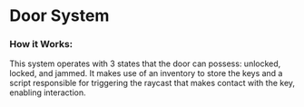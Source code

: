 # Door System

### How it Works:
This system operates with 3 states that the door can possess: unlocked, locked, and jammed. It makes use of an inventory to store the keys and a script responsible for triggering the raycast that makes contact with the key, enabling interaction.
